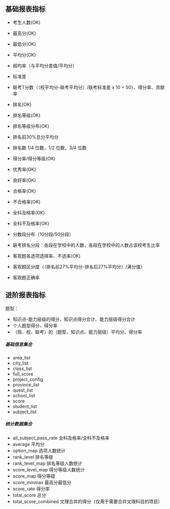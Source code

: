 ## 基础报表指标

* 考生人数(OK)
* 最高分(OK)
* 最低分(OK)
* 平均分(OK)
* 超均率（与平均分差值/平均分）

* 标准差
* 联考T分数（（校平均分-联考平均分）/联考标准差 x 10 + 50）、得分率、贡献率

* 排名(OK)
* 排名等级(OK)
* 排名等级分布(OK)
* 排名前30%总分平均分
* 排名数 1/4 位数，1/2 位数，3/4 位数

* 得分率/得分等级(OK)
* 优秀率(OK)
* 良好率(OK)
* 合格率(OK)
* 不合格率(OK)
* 全科及格率(OK)
* 全科不及格率(OK)

* 分数段分布（10分段/50分段）
* 联考排名分段：各段在学校中的人数，各段在学校中的人数占该校考生比率

* 客观题各选项选择率、不选率(OK)
* 客观题区分度（（排名前27%平均分-排名后27%平均分）/满分值）
* 客观题正确率

## 进阶报表指标

题型：
* 知识点-能力层级的得分，知识点得分合计、能力层级得分合计
* 个人题型得分、得分率
* （班、校、联考）的（题型、知识点、能力层级）平均分、得分率


##### 基础信息集合

* area_list
* city_list
* class_list
* full_score
* project_config
* province_list
* quest_list
* school_list
* score
* student_list
* subject_list

##### 统计数据集合

* all_subject_pass_rate   全科及格率/全科不及格率
* average                 平均分
* option_map              选项人数统计
* rank_level              排名等级
* rank_level_map          排名等级人数统计
* score_level_map         得分等级人数统计
* score_map               得分等级
* score_minmax            最高分最低分
* score_rate              得分率
* total_score             总分
* total_score_combined    文理合并的得分（仅用于需要合并文理科目的项目）
